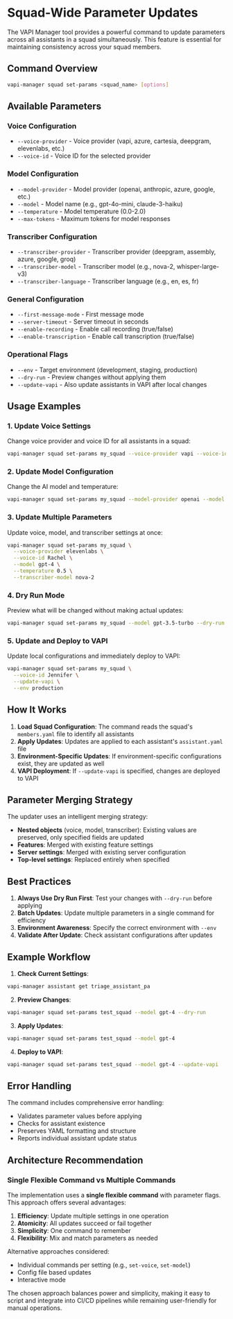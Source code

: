 # Squad-Wide Parameter Updates

The VAPI Manager tool provides a powerful command to update parameters across all assistants in a squad simultaneously. This feature is essential for maintaining consistency across your squad members.

## Command Overview

```bash
vapi-manager squad set-params <squad_name> [options]
```

## Available Parameters

### Voice Configuration
- `--voice-provider` - Voice provider (vapi, azure, cartesia, deepgram, elevenlabs, etc.)
- `--voice-id` - Voice ID for the selected provider

### Model Configuration
- `--model-provider` - Model provider (openai, anthropic, azure, google, etc.)
- `--model` - Model name (e.g., gpt-4o-mini, claude-3-haiku)
- `--temperature` - Model temperature (0.0-2.0)
- `--max-tokens` - Maximum tokens for model responses

### Transcriber Configuration
- `--transcriber-provider` - Transcriber provider (deepgram, assembly, azure, google, groq)
- `--transcriber-model` - Transcriber model (e.g., nova-2, whisper-large-v3)
- `--transcriber-language` - Transcriber language (e.g., en, es, fr)

### General Configuration
- `--first-message-mode` - First message mode
- `--server-timeout` - Server timeout in seconds
- `--enable-recording` - Enable call recording (true/false)
- `--enable-transcription` - Enable call transcription (true/false)

### Operational Flags
- `--env` - Target environment (development, staging, production)
- `--dry-run` - Preview changes without applying them
- `--update-vapi` - Also update assistants in VAPI after local changes

## Usage Examples

### 1. Update Voice Settings
Change voice provider and voice ID for all assistants in a squad:

```bash
vapi-manager squad set-params my_squad --voice-provider vapi --voice-id Jennifer
```

### 2. Update Model Configuration
Change the AI model and temperature:

```bash
vapi-manager squad set-params my_squad --model-provider openai --model gpt-4o-mini --temperature 0.7
```

### 3. Update Multiple Parameters
Update voice, model, and transcriber settings at once:

```bash
vapi-manager squad set-params my_squad \
  --voice-provider elevenlabs \
  --voice-id Rachel \
  --model gpt-4 \
  --temperature 0.5 \
  --transcriber-model nova-2
```

### 4. Dry Run Mode
Preview what will be changed without making actual updates:

```bash
vapi-manager squad set-params my_squad --model gpt-3.5-turbo --dry-run
```

### 5. Update and Deploy to VAPI
Update local configurations and immediately deploy to VAPI:

```bash
vapi-manager squad set-params my_squad \
  --voice-id Jennifer \
  --update-vapi \
  --env production
```

## How It Works

1. **Load Squad Configuration**: The command reads the squad's `members.yaml` file to identify all assistants
2. **Apply Updates**: Updates are applied to each assistant's `assistant.yaml` file
3. **Environment-Specific Updates**: If environment-specific configurations exist, they are updated as well
4. **VAPI Deployment**: If `--update-vapi` is specified, changes are deployed to VAPI

## Parameter Merging Strategy

The updater uses an intelligent merging strategy:
- **Nested objects** (voice, model, transcriber): Existing values are preserved, only specified fields are updated
- **Features**: Merged with existing feature settings
- **Server settings**: Merged with existing server configuration
- **Top-level settings**: Replaced entirely when specified

## Best Practices

1. **Always Use Dry Run First**: Test your changes with `--dry-run` before applying
2. **Batch Updates**: Update multiple parameters in a single command for efficiency
3. **Environment Awareness**: Specify the correct environment with `--env`
4. **Validate After Update**: Check assistant configurations after updates

## Example Workflow

1. **Check Current Settings**:
```bash
vapi-manager assistant get triage_assistant_pa
```

2. **Preview Changes**:
```bash
vapi-manager squad set-params test_squad --model gpt-4 --dry-run
```

3. **Apply Updates**:
```bash
vapi-manager squad set-params test_squad --model gpt-4
```

4. **Deploy to VAPI**:
```bash
vapi-manager squad set-params test_squad --model gpt-4 --update-vapi
```

## Error Handling

The command includes comprehensive error handling:
- Validates parameter values before applying
- Checks for assistant existence
- Preserves YAML formatting and structure
- Reports individual assistant update status

## Architecture Recommendation

### Single Flexible Command vs Multiple Commands

The implementation uses a **single flexible command** with parameter flags. This approach offers several advantages:

1. **Efficiency**: Update multiple settings in one operation
2. **Atomicity**: All updates succeed or fail together
3. **Simplicity**: One command to remember
4. **Flexibility**: Mix and match parameters as needed

Alternative approaches considered:
- Individual commands per setting (e.g., `set-voice`, `set-model`)
- Config file based updates
- Interactive mode

The chosen approach balances power and simplicity, making it easy to script and integrate into CI/CD pipelines while remaining user-friendly for manual operations.